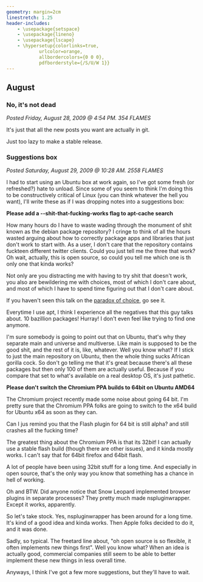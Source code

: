 ```yaml
---
geometry: margin=2cm
linestretch: 1.25
header-includes:
    - \usepackage{setspace}
    - \usepackage{lineno}
    - \usepackage{lscape}
    - \hypersetup{colorlinks=true,
            urlcolor=orange,
            allbordercolors={0 0 0},
            pdfborderstyle={/S/U/W 1}}
---
```

## August
### No, it's not dead

[//p122]: # (https://web.archive.org/web/20151026224829/http://linuxhaters.blogspot.com/2009/08/no-its-not-dead.html)

*Posted Friday, August 28, 2009 @ 4:54 PM. 354 FLAMES*

It's just that all the new posts you want are actually in git.

Just too lazy to make a stable release.

### Suggestions box

[//p123]: # (https://web.archive.org/web/20151026223927/http://linuxhaters.blogspot.com/2009/08/suggestions-box.html)

*Posted Saturday, August 29, 2009 @ 10:28 AM. 2558 FLAMES*

I had to start using an Ubuntu box at work again, so I've got some fresh (or
refreshed?) hate to unload. Since some of you seem to think I'm doing this to be
constructively critical of Linux (you can think whatever the hell you want),
I'll write these as if I was dropping notes into a suggestions box:

**Please add a --shit-that-fucking-works flag to apt-cache search**

How many hours do I have to waste wading through the monument of shit known as
the debian package repository? I cringe to think of all the hours wasted arguing
about how to correctly package apps and libraries that just don't work to start
with. As a user, I don't care that the repository contains fuckteen different
twitter clients. Could you just tell me the three that work? Oh wait, actually,
this is open source, so could you tell me which one is th only one that kinda
works?

Not only are you distracting me with having to try shit that doesn't work, you
also are bewildering me with choices, most of which I don't care about, and most
of which I have to spend time figuring out that I don't care about.

If you haven't seen this talk on the [paradox of choice][255], go see it.

[255]: http://www.ted.com/talks/barry_schwartz_on_the_paradox_of_choice.html

Everytime I use apt, I think I experience all the negatives that this guy talks
about. 10 bazillion packages! Hurray! I don't even feel like trying to find one
anymore.

I'm sure somebody is going to point out that on Ubuntu, that's why they separate
main and universe and multiverse. Like main is supposed to be the good shit, and
the rest of it is, like, whatever. Well you know what? If I stick to just the
main repository on Ubuntu, then the whole thing sucks African gorilla cock. So
don't go telling me that it's great because there's all these packages but then
only 100 of them are actually useful. Because if you compare that set to what's
available on a real desktop OS, it's just pathetic.

**Please don't switch the Chromium PPA builds to 64bit on Ubuntu AMD64**

The Chromium project recently made some noise about going 64 bit. I'm pretty
sure that the Chromium PPA folks are going to switch to the x64 build for Ubuntu
x64 as soon as they can.

Can I jus remind you that the Flash plugin for 64 bit is still alpha? and still
crashes all the fucking time?

The greatest thing about the Chromium PPA is that its 32*bit*! I can actually
use a stable flash build (though there are other issues), and it kinda mostly
works. I can't say that for 64bit firefox and 64bit flash.

A lot of people have been using 32bit stuff for a long time. And especially in
open source, that's the only way you know that something has a chance in hell of
working.

Oh and BTW. Did anyone notice that Snow Leopard implemented browser plugins in
separate processes? They pretty much made nspluginwrapper. Except it works,
apparently.

So let's take stock. Yes, nspluginwrapper has been around for a long time. It's
kind of a good idea and kinda works. Then Apple folks decided to do it, and it
was done.

Sadly, so typical. The freetard line about, "oh open source is so flexible, it
often implements new things first". Well you know what? When an idea is actually
good, commercial companies still seem to be able to better implement these new
things in less overall time.

Anyways, I think I've got a few more suggestions, but they'll have to wait.
